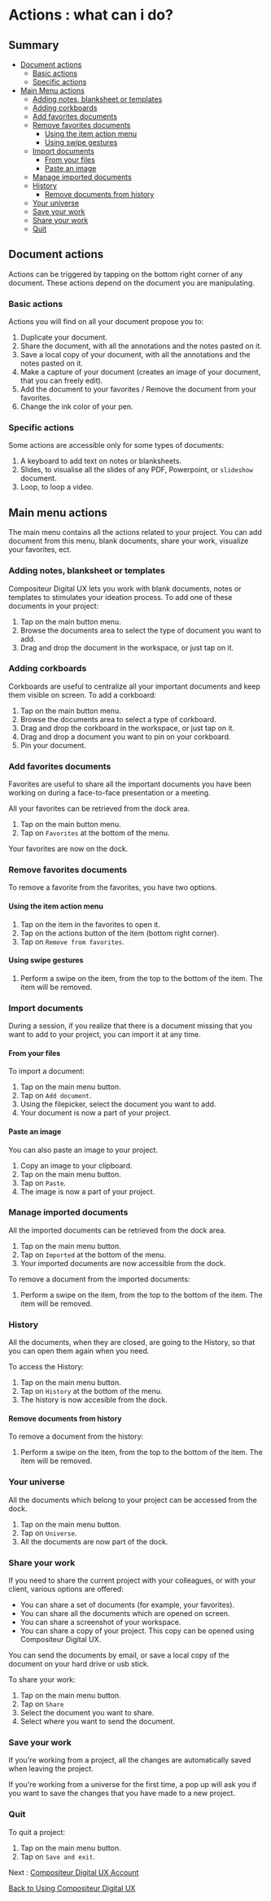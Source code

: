 # Actions : what can i do?

## Summary

* [Document actions](#document-actions)
  * [Basic actions](#basic-actions)
  * [Specific actions](#specific-actions)
* [Main Menu actions](#main-menu-actions) 
  * [Adding notes, blanksheet or templates](#adding-notes-blanksheet-or-templates)
  * [Adding corkboards](#adding-corkboards)
  * [Add favorites documents](#add-favorites-documents)
  * [Remove favorites documents](#remove-favorites-documents)
    * [Using the item action menu](#using-the-item-action-menu)
    * [Using swipe gestures](#using-swipe-gestures)
  * [Import documents](#import-documents)
    * [From your files](#from-your-files)
    * [Paste an image](#paste-an-image)
  * [Manage imported documents](#manage-imported-documents)
  * [History](#history)
    * [Remove documents from history](#remove-documents-from-history)
  * [Your universe](#your-universe)
  * [Save your work](#save-your-work)
  * [Share your work](#share-your-work)
  * [Quit](#quit)

## Document actions

Actions can be triggered by tapping on the bottom right corner of any document. These actions depend on the document you are manipulating.

### Basic actions

Actions you will find on all your document propose you to:
1. Duplicate your document.
1. Share the document, with all the annotations and the notes pasted on it.
1. Save a local copy of your document, with all the annotations and the notes pasted on it.
1. Make a capture of your document (creates an image of your document, that you can freely edit).
1. Add the document to your favorites / Remove the document from your favorites.
1. Change the ink color of your pen.

### Specific actions

Some actions are accessible only for some types of documents:
1. A keyboard to add text on notes or blanksheets.
1. Slides, to visualise all the slides of any PDF, Powerpoint, or `slideshow` document.
1. Loop, to loop a video.

## Main menu actions

The main menu contains all the actions related to your project. You can add document from this menu, blank documents, share your work, visualize your favorites, ect.

### Adding notes, blanksheet or templates

Compositeur Digital UX lets you work with blank documents, notes or templates to stimulates your ideation process.
To add one of these documents in your project:

1. Tap on the main button menu.
1. Browse the documents area to select the type of document you want to add.
1. Drag and drop the document in the workspace, or just tap on it.

### Adding corkboards 

Corkboards are useful to centralize all your important documents and keep them visible on screen.
To add a corkboard:
1. Tap on the main button menu.
1. Browse the documents area to select a type of corkboard.
1. Drag and drop the corkboard in the workspace, or just tap on it.
1. Drag and drop a document you want to pin on your corkboard.
1. Pin your document.

### Add favorites documents

Favorites are useful to share all the important documents you have been working on during a face-to-face presentation or a meeting.

All your favorites can be retrieved from the dock area.

1. Tap on the main button menu.
1. Tap on `Favorites` at the bottom of the menu.

Your favorites are now on the dock.

### Remove favorites documents

To remove a favorite from the favorites, you have two options.

#### Using the item action menu

1. Tap on the item in the favorites to open it. 
1. Tap on the actions button of the item (bottom right corner).
1. Tap on `Remove from favorites`.

#### Using swipe gestures

1. Perform a swipe on the item, from the top to the bottom of the item. The item will be removed.

### Import documents

During a session, if you realize that there is a document missing that you want to add to your project, you can import it at any time.

#### From your files

To import a document:
1. Tap on the main menu button.
1. Tap on `Add document`.
1. Using the filepicker, select the document you want to add.
1. Your document is now a part of your project.

#### Paste an image

You can also paste an image to your project.
1. Copy an image to your clipboard. 
1. Tap on the main menu button.
1. Tap on `Paste`.
1. The image is now a part of your project.

### Manage imported documents

All the imported documents can be retrieved from the dock area.

1. Tap on the main menu button.
1. Tap on `Imported` at the bottom of the menu.
1. Your imported documents are now accessible from the dock.

To remove a document from the imported documents:
1. Perform a swipe on the item, from the top to the bottom of the item. The item will be removed.

### History

All the documents, when they are closed, are going to the History, so that you can open them again when you need.

To access the History:
1. Tap on the main menu button.
1. Tap on `History` at the bottom of the menu.
1. The history is now accesible from the dock.

#### Remove documents from history

To remove a document from the history:
1. Perform a swipe on the item, from the top to the bottom of the item. The item will be removed.

### Your universe

All the documents which belong to your project can be accessed from the dock.

1. Tap on the main menu button.
1. Tap on `Universe`.
1. All the documents are now part of the dock.

### Share your work

If you need to share the current project with your colleagues, or with your client, various options are offered: 
* You can share a set of documents (for example, your favorites).
* You can share all the documents which are opened on screen.
* You can share a screenshot of your workspace.
* You can share a copy of your project. This copy can be opened using Compositeur Digital UX.

You can send the documents by email, or save a local copy of the document on your hard drive or usb stick.

To share your work:
1. Tap on the main menu button.
1. Tap on `Share`
1. Select the document you want to share.
1. Select where you want to send the document.

### Save your work

If you're working from a project, all the changes are automatically saved when leaving the project.

If you're working from a universe for the first time, a pop up will ask you if you want to save the changes that you have made to a new project.

### Quit

To quit a project:
1. Tap on the main menu button.
1. Tap on `Save and exit`.

Next : [Compositeur Digital UX Account](account.md)

[Back to Using Compositeur Digital UX](index.md)
